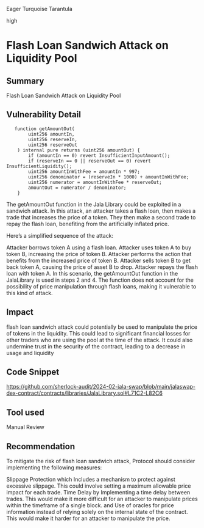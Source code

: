 Eager Turquoise Tarantula

high

# Flash Loan Sandwich Attack on Liquidity Pool

## Summary
Flash Loan Sandwich Attack on Liquidity Pool
## Vulnerability Detail
```solidity
   function getAmountOut(
        uint256 amountIn,
        uint256 reserveIn,
        uint256 reserveOut
    ) internal pure returns (uint256 amountOut) {
        if (amountIn == 0) revert InsufficientInputAmount();
        if (reserveIn == 0 || reserveOut == 0) revert InsufficientLiquidity();
        uint256 amountInWithFee = amountIn * 997;
        uint256 denominator = (reserveIn * 1000) + amountInWithFee;
        uint256 numerator = amountInWithFee * reserveOut;
        amountOut = numerator / denominator;
    }
```
The getAmountOut function in the Jala Library could be exploited in a sandwich attack. In this attack, an attacker takes a flash loan, then makes a trade that increases the price of a token. They then make a second trade to repay the flash loan, benefiting from the artificially inflated price.

Here’s a simplified sequence of the attack:

Attacker borrows token A using a flash loan.
Attacker uses token A to buy token B, increasing the price of token B.
Attacker performs the action that benefits from the increased price of token B.
Attacker sells token B to get back token A, causing the price of asset B to drop.
Attacker repays the flash loan with token A.
In this scenario, the getAmountOut function in the JalaLibrary is used in steps 2 and 4. The function does not account for the possibility of price manipulation through flash loans, making it vulnerable to this kind of attack.
## Impact
flash loan sandwich attack could potentially be used to manipulate the price of tokens in the liquidity. This could lead to significant financial losses for other traders who are using the pool at the time of the attack. It could also undermine trust in the security of the contract, leading to a decrease in usage and liquidity
## Code Snippet
https://github.com/sherlock-audit/2024-02-jala-swap/blob/main/jalaswap-dex-contract/contracts/libraries/JalaLibrary.sol#L71C2-L82C6
## Tool used

Manual Review

## Recommendation
To mitigate the risk of flash loan sandwich attack, Protocol should consider implementing the following measures:

Slippage Protection which Includes a mechanism to protect against excessive slippage. This could involve setting a maximum allowable price impact for each trade.
Time Delay by Implementing a time delay between trades. This would make it more difficult for an attacker to manipulate prices within the timeframe of a single block.
and Use of oracles for price information instead of relying solely on the internal state of the contract. This would make it harder for an attacker to manipulate the price.
